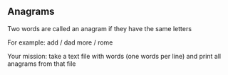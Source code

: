 ## Anagrams

Two words are called an anagram if they have the same letters

For example:
add / dad
more / rome

Your mission:
take a text file with words (one words per line)
and print all anagrams from that file



